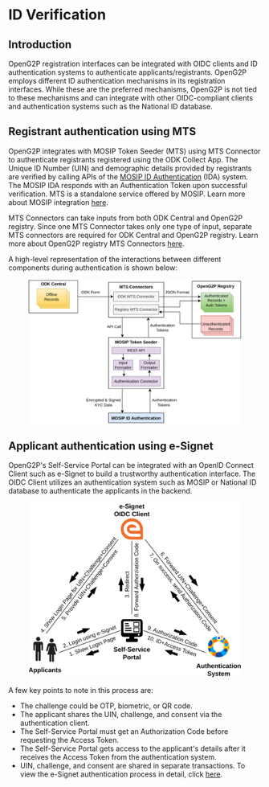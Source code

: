 # ID Verification

## Introduction

OpenG2P registration interfaces can be integrated with OIDC clients and ID authentication systems to authenticate applicants/registrants. OpenG2P employs different ID authentication mechanisms in its registration interfaces. While these are the preferred mechanisms, OpenG2P is not tied to these mechanisms and can integrate with other OIDC-compliant clients and authentication systems such as the National ID database.

## Registrant authentication using MTS

OpenG2P integrates with MOSIP Token Seeder (MTS) using MTS Connector to authenticate registrants registered using the ODK Collect App. The Unique ID Number (UIN) and demographic details provided by registrants are verified by calling APIs of the [MOSIP ID Authentication](https://docs.mosip.io/1.2.0/id-authentication) (IDA) system. The MOSIP IDA responds with an Authentication Token upon successful verification. MTS is a standalone service offered by MOSIP. Learn more about MOSIP integration [here](../integrations/integration-with-mosip.md).

MTS Connectors can take inputs from both ODK Central and OpenG2P registry. Since one MTS Connector takes only one type of input, separate MTS connectors are required for ODK Central and OpenG2P registry. Learn more about OpenG2P registry MTS Connectors [here](../integrations/integration-with-mosip/registry-mts-connector.md).

A high-level representation of the interactions between different components during authentication is shown below:

<figure><img src="https://github.com/OpenG2P/openg2p-documentation/raw/a8a98c86cd7b0a186213e588d8642aac12eb64a6/.gitbook/assets/authentication-using-mts.png" alt=""><figcaption></figcaption></figure>

## Applicant authentication using e-Signet&#x20;

OpenG2P's Self-Service Portal can be integrated with an OpenID Connect Client such as e-Signet to build a trustworthy authentication interface. The OIDC Client utilizes an authentication system such as MOSIP or National ID database to authenticate the applicants in the backend.&#x20;

<figure><img src="https://github.com/OpenG2P/openg2p-documentation/raw/e9fdceeedd6e483eb45098b9a72f013a331451cf/.gitbook/assets/authentication-using-esignet.png" alt=""><figcaption></figcaption></figure>

A few key points to note in this process are:

* The challenge could be OTP, biometric, or QR code.
* The applicant shares the UIN, challenge, and consent via the authentication client.
* The Self-Service Portal must get an Authorization Code before requesting the Access Token.
* The Self-Service Portal gets access to the applicant's details after it receives the Access Token from the authentication system.
* &#x20;UIN, challenge, and consent are shared in separate transactions. To view the e-Signet authentication process in detail, click [here](../integrations/integration-with-mosip/integration-with-e-signet.md).
